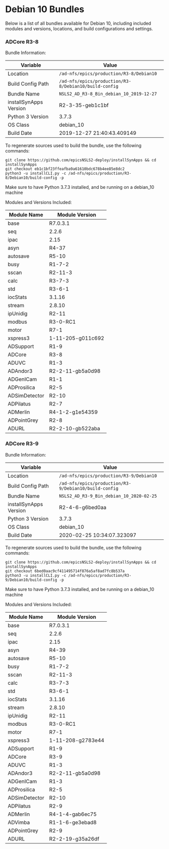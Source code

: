 # Debian 10 Bundles

Below is a list of all bundles available for Debian 10, including included modules and versions, locations, and build configurations and settings.



### ADCore R3-8

Bundle Information:

Variable|Value
------|--------
Location|`/ad-nfs/epics/production/R3-8/Debian10`
Build Config Path|`/ad-nfs/epics/production/R3-8/Debian10/build-config`
Bundle Name|`NSLS2_AD_R3-8_Bin_debian_10_2019-12-27`
installSynApps Version|R2-3-35-geb1c1bf
Python 3 Version|3.7.3
OS Class|debian_10
Build Date|2019-12-27 21:40:43.409149

To regenerate sources used to build the bundle, use the following commands:
```
git clone https://github.com/epicsNSLS2-deploy/installSynApps && cd installSynApps
git checkout eb1c1bf23ffeafba9a61610bdc678b4ee85e8dc2
python3 -u installCLI.py -c /ad-nfs/epics/production/R3-8/Debian10/build-config -p
```
Make sure to have Python 3.7.3 installed, and be running on a debian_10 machine

Modules and Versions Included:

Module Name|Module Version
-------|----------
base|R7.0.3.1
seq|2.2.6
ipac|2.15
asyn|R4-37
autosave|R5-10
busy|R1-7-2
sscan|R2-11-3
calc|R3-7-3
std|R3-6-1
iocStats|3.1.16
stream|2.8.10
ipUnidig|R2-11
modbus|R3-0-RC1
motor|R7-1
xspress3|1-11-205-g011c692
ADSupport|R1-9
ADCore|R3-8
ADUVC|R1-3
ADAndor3|R2-2-11-gb5a0d98
ADGenICam|R1-1
ADProsilica|R2-5
ADSimDetector|R2-10
ADPilatus|R2-7
ADMerlin|R4-1-2-g1e54359
ADPointGrey|R2-8
ADURL|R2-2-10-gb522aba



### ADCore R3-9

Bundle Information:

Variable|Value
------|--------
Location|`/ad-nfs/epics/production/R3-9/Debian10`
Build Config Path|`/ad-nfs/epics/production/R3-9/Debian10/build-config`
Bundle Name|`NSLS2_AD_R3-9_Bin_debian_10_2020-02-25`
installSynApps Version|R2-4-6-g6bed0aa
Python 3 Version|3.7.3
OS Class|debian_10
Build Date|2020-02-25 10:34:07.323097

To regenerate sources used to build the bundle, use the following commands:
```
git clone https://github.com/epicsNSLS2-deploy/installSynApps && cd installSynApps
git checkout 6bed0aac9cf411495714f876a5af8ad7fc8b537a
python3 -u installCLI.py -c /ad-nfs/epics/production/R3-9/Debian10/build-config -p
```
Make sure to have Python 3.7.3 installed, and be running on a debian_10 machine

Modules and Versions Included:

Module Name|Module Version
-------|----------
base|R7.0.3.1
seq|2.2.6
ipac|2.15
asyn|R4-39
autosave|R5-10
busy|R1-7-2
sscan|R2-11-3
calc|R3-7-3
std|R3-6-1
iocStats|3.1.16
stream|2.8.10
ipUnidig|R2-11
modbus|R3-0-RC1
motor|R7-1
xspress3|1-11-208-g2783e44
ADSupport|R1-9
ADCore|R3-9
ADUVC|R1-3
ADAndor3|R2-2-11-gb5a0d98
ADGenICam|R1-3
ADProsilica|R2-5
ADSimDetector|R2-10
ADPilatus|R2-9
ADMerlin|R4-1-4-gab6ec75
ADVimba|R1-1-6-ge3ebad8
ADPointGrey|R2-9
ADURL|R2-2-19-g35a26df

